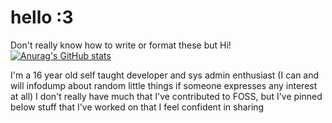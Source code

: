 # hello :3
Don't really know how to write or format these but Hi!
[![Anurag's GitHub stats](https://github-readme-stats.vercel.app/api?username=blankochan)](https://github.com/anuraghazra/github-readme-stats)

I'm a 16 year old self taught developer and sys admin enthusiast (I can and will infodump about random little things if someone expresses any interest at all)
I don't really have much that I've contributed to FOSS, but I've pinned below stuff that I've worked on that I feel confident in sharing
